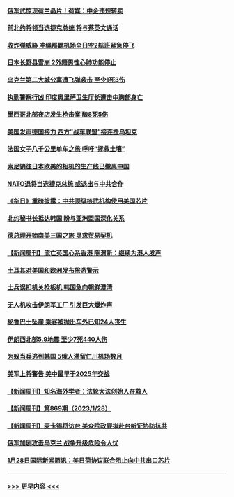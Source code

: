 #### [俄军武惊现荷兰晶片！荷媒：中企违规转卖](../pages/prog202/a103638083.md?t=01301843) 
#### [前北约将领当选捷克总统 将与蔡英文通话](../pages/prog202/a103638077.md?t=01301843) 
#### [收炸弹威胁 冲绳那霸机场全日空2航班紧急停飞](../pages/prog202/a103638037.md?t=01301843) 
#### [日本长野县雪崩 2外籍男性心肺功能停止](../pages/prog202/a103637963.md?t=01301843) 
#### [乌克兰第二大城公寓遭飞弹袭击 至少1死3伤](../pages/prog202/a103637892.md?t=01301843) 
#### [执勤警察行凶 印度奥里萨卫生厅长遭击中胸部身亡](../pages/prog202/a103637870.md?t=01301843) 
#### [墨西哥北部夜店发生枪击案 酿8死5伤](../pages/prog202/a103637856.md?t=01301843) 
#### [美国发声德国接力 西方“战车联盟”接连援乌坦克](../pages/prog202/a103637742.md?t=01301843) 
#### [法国女子八千公里单车之旅  呼吁“拯救土壤”](../pages/prog202/a103637743.md?t=01301843) 
#### [索尼销往日本欧美的相机的生产线已撤离中国](../pages/prog202/a103637733.md?t=01301843) 
#### [NATO退将当选捷克总统 或退出与中共合作](../pages/prog202/a103637521.md?t=01301843) 
#### [《华日》重磅披露：中共顶级核武机构使用美国芯片](../pages/prog202/a103637738.md?t=01301843) 
#### [北约秘书长抵达韩国 盼与亚洲盟国深化关系](../pages/prog202/a103637520.md?t=01301843) 
#### [德总理开始南美三国之旅 寻求贸易契机](../pages/prog202/a103637519.md?t=01301843) 
#### [【新闻周刊】流亡英国心系香港 陈渭新：继续为港人发声](../pages/prog202/a103637470.md?t=01301843) 
#### [土耳其对美国和欧洲发布旅游警示](../pages/prog202/a103637362.md?t=01301843) 
#### [士兵误扣机关枪板机 韩国急向朝鲜澄清](../pages/prog202/a103637334.md?t=01301843) 
#### [无人机攻击伊朗军工厂 引发巨大爆炸声](../pages/prog202/a103637326.md?t=01301843) 
#### [秘鲁巴士坠崖 乘客被抛出车外已知24人丧生](../pages/prog202/a103637321.md?t=01301843) 
#### [伊朗西北部5.9地震 至少7死440人伤](../pages/prog202/a103637316.md?t=01301843) 
#### [为躲当兵逃到韩国 5俄人滞留仁川机场数月](../pages/prog202/a103637303.md?t=01301843) 
#### [美军上将警告 美中最早于2025年交战](../pages/prog202/a103637279.md?t=01301843) 
#### [【新闻周刊】知名海外学者：法轮大法创始人在救人](../pages/prog202/a103637133.md?t=01301843) 
#### [【新闻周刊】第869期（2023/1/28）](../pages/prog202/a103637150.md?t=01301843) 
#### [【新闻周刊】麦卡锡将访台 美众院政要拟赴台听证协防抗共](../pages/prog202/a103637129.md?t=01301843) 
#### [俄军加剧攻击乌克兰 战争升级危险令人忧](../pages/prog202/a103637055.md?t=01301843) 
#### [1月28日国际新闻简讯：美日荷协议联合阻止向中共出口芯片](../pages/prog202/a103637056.md?t=01301843) 

----
#### [ >>> 更早内容 <<< ](../indexes/prog202-earlier.md)

